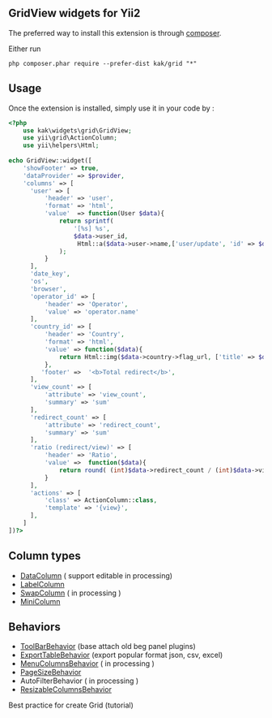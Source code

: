 GridView widgets for Yii2
------------
The preferred way to install this extension is through [composer](http://getcomposer.org/download/).

Either run

```
php composer.phar require --prefer-dist kak/grid "*"
```

Usage
-
Once the extension is installed, simply use it in your code by  :
```php
<?php
    use kak\widgets\grid\GridView; 
    use yii\grid\ActionColumn;
    use yii\helpers\Html;
  
echo GridView::widget([
    'showFooter' => true,
    'dataProvider' => $provider,
    'columns' => [
      'user' => [
          'header' => 'user',
          'format' => 'html',
          'value'  => function(User $data){
              return sprintf(
                  '[%s] %s',
                  $data->user_id,
                   Html::a($data->user->name,['user/update', 'id' => $data->user->id ])
              );
          }
      ],
      'date_key',
      'os',
      'browser',
      'operator_id' => [
          'header' => 'Operator',
          'value' => 'operator.name'
      ],
      'country_id' => [
          'header' => 'Country',
          'format' => 'html',
          'value' => function($data){
              return Html::img($data->country->flag_url, ['title' => $data->country->name_ru]);
          },
         'footer' =>  '<b>Total redirect</b>',
      ],
      'view_count' => [
          'attribute' => 'view_count',
          'summary' => 'sum'
      ],
      'redirect_count' => [
          'attribute' => 'redirect_count',
          'summary' => 'sum'
      ],
      'ratio (redirect/view)' => [
          'header' => 'Ratio',
          'value' =>  function($data){
              return round( (int)$data->redirect_count / (int)$data->view_count, 2);
          }
      ],
      'actions' => [
          'class' => ActionColumn::class,
          'template' => '{view}',
      ],
    ]
])?>
```


Column types
-
* [DataColumn](docs/columns/data-column.md) ( support editable in processing)
* [LabelColumn](docs/columns/label-column.md)
* [SwapColumn](docs/columns/swap-column.md)  ( in processing )
* [MiniColumn](docs/columns/mini-column.md)

Behaviors
-
* [ToolBarBehavior](docs/behaviors/toolbar-behavior.md) (base attach old beg panel plugins)
* [ExportTableBehavior](docs/behaviors/export-table-behavior.md) (export popular format json, csv, excel)
* [MenuColumnsBehavior](docs/behaviors/menu-column-behavior.md)  ( in processing )
* [PageSizeBehavior](docs/behaviors/page-size-behavior.md)
* AutoFilterBehavior ( in processing )
* [ResizableColumnsBehavior](docs/behaviors/resizable-columns-behavior.md)
    
Best practice for create Grid (tutorial)
```



```
